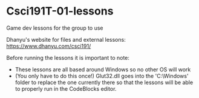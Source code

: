 # Csci191T-01-lessons
Game dev lessons for the group to use

Dhanyu's website for files and external lessons: https://www.dhanyu.com/csci191/

Before running the lessons it is important to note: 
- These lessons are all based around Windows so no other OS will work
- (You only have to do this once!) Glut32.dll goes into the 'C:\Windows' folder to 
  replace the one currently there so that the lessons will be able to properly run 
  in the CodeBlocks editor.
